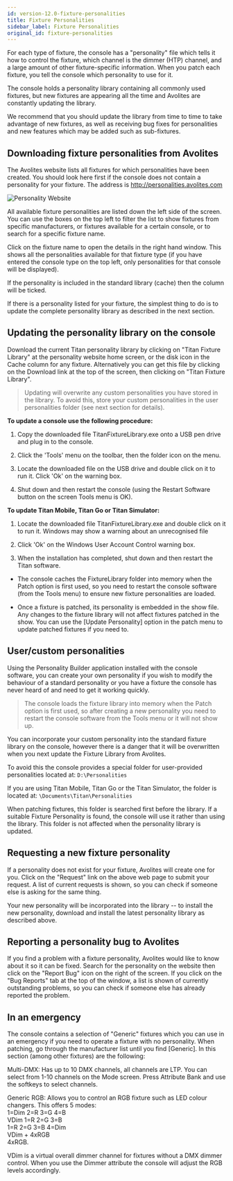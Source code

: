 ```yaml
---
id: version-12.0-fixture-personalities
title: Fixture Personalities
sidebar_label: Fixture Personalities
original_id: fixture-personalities
---
```


For each type of fixture, the console has a "personality" file which
tells it how to control the fixture, which channel is the dimmer (HTP)
channel, and a large amount of other fixture-specific information. When
you patch each fixture, you tell the console which personality to use
for it.

The console holds a personality library containing all commonly used
fixtures, but new fixtures are appearing all the time and Avolites are
constantly updating the library.

We recommend that you should update the library from time to time to
take advantage of new fixtures, as well as receiving bug fixes for
personalities and new features which may be added such as sub-fixtures.

Downloading fixture personalities from Avolites
-----------------------------------------------

The Avolites website lists all fixtures for which personalities have
been created. You should look here first if the console does not contain
a personality for your fixture. The address is
http://personalities.avolites.com

![Personality Website](/docs/images/Avolites-Personalities-Website.png)

All available fixture personalities are listed down the left side of the
screen. You can use the boxes on the top left to filter the list to show
fixtures from specific manufacturers, or fixtures available for a
certain console, or to search for a specific fixture name.

Click on the fixture name to open the details in the right hand window.
This shows all the personalities available for that fixture type (if you
have entered the console type on the top left, only personalities for
that console will be displayed).

If the personality is included in the standard library (cache) then the
column will be ticked.

If there is a personality listed for your fixture, the simplest thing to
do is to update the complete personality library as described in the
next section.

Updating the personality library on the console
-----------------------------------------------

Download the current Titan personality library by clicking on "Titan
Fixture Library" at the personality website home screen, or the disk
icon in the Cache column for any fixture. Alternatively you can get this
file by clicking on the Download link at the top of the screen, then
clicking on "Titan Fixture Library".

> Updating will overwrite any custom personalities you have stored in the 
library. To avoid this, store your custom personalities in the user 
personalities folder (see next section for details).

**To update a console use the following procedure:**

1. Copy the downloaded file TitanFixtureLibrary.exe onto a USB pen
drive and plug in to the console.

2. Click the \'Tools\' menu on the toolbar, then the folder icon on the
menu.

3. Locate the downloaded file on the USB drive and double click on it
to run it. Click \'Ok\' on the warning box.

4. Shut down and then restart the console (using the Restart Software
button on the screen Tools menu is OK).

**To update Titan Mobile, Titan Go or Titan Simulator:**

1. Locate the downloaded file TitanFixtureLibrary.exe and double click
on it to run it. Windows may show a warning about an unrecognised file

2. Click \'Ok\' on the Windows User Account Control warning box.

3. When the installation has completed, shut down and then restart the
Titan software.

-   The console caches the FixtureLibrary folder into memory when the
    Patch option is first used, so you need to restart the console
    software (from the Tools menu) to ensure new fixture personalities
    are loaded.

-   Once a fixture is patched, its personality is embedded in the show
    file. Any changes to the fixture library will not affect fixtures
    patched in the show. You can use the \[Update Personality\] option
    in the patch menu to update patched fixtures if you need to.

User/custom personalities
-------------------------

Using the Personality Builder application installed with the console
software, you can create your own personality if you wish to modify the
behaviour of a standard personality or you have a fixture the console
has never heard of and need to get it working quickly.

> The console loads the fixture library into memory when the Patch option is first used, so after creating a new personality you need to restart the console software from the Tools menu or it will not show up.

You can incorporate your custom personality into the standard fixture
library on the console, however there is a danger that it will be
overwritten when you next update the Fixture Library from Avolites.

To avoid this the console provides a special folder for user-provided
personalities located at: `D:\Personalities`

If you are using Titan Mobile, Titan Go or the Titan Simulator, the
folder is located at: `\Documents\Titan\Personalities`

When patching fixtures, this folder is searched first before the
library. If a suitable Fixture Personality is found, the console will
use it rather than using the library. This folder is not affected when
the personality library is updated.

Requesting a new fixture personality
------------------------------------

If a personality does not exist for your fixture, Avolites will create
one for you. Click on the "Request" link on the above web page to submit
your request. A list of current requests is shown, so you can check if
someone else is asking for the same thing.

Your new personality will be incorporated into the library -- to install
the new personality, download and install the latest personality library
as described above.

Reporting a personality bug to Avolites
---------------------------------------

If you find a problem with a fixture personality, Avolites would like to
know about it so it can be fixed. Search for the personality on the
website then click on the "Report Bug" icon on the right of the screen.
If you click on the "Bug Reports" tab at the top of the window, a list
is shown of currently outstanding problems, so you can check if someone
else has already reported the problem.

In an emergency
---------------

The console contains a selection of "Generic" fixtures which you can use
in an emergency if you need to operate a fixture with no personality.
When patching, go through the manufacturer list until you find
\[Generic\]. In this section (among other fixtures) are the following:

Multi-DMX: Has up to 10 DMX channels, all channels are LTP. You can
select from 1-10 channels on the Mode screen. Press Attribute Bank and
use the softkeys to select channels.

Generic RGB: Allows you to control an RGB fixture such as LED colour
changers. This offers 5 modes:\
1=Dim 2=R 3=G 4=B\
VDim 1=R 2=G 3=B\
1=R 2=G 3=B 4=Dim\
VDim + 4xRGB\
4xRGB.

VDim is a virtual overall dimmer channel for fixtures without a DMX
dimmer control. When you use the Dimmer attribute the console will
adjust the RGB levels accordingly.
